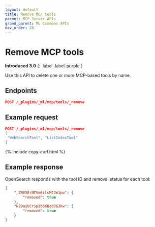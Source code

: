 ```yaml
---
layout: default
title: Remove MCP tools 
parent: MCP Server APIs
grand_parent: ML Commons APIs
nav_order: 20
---
```


# Remove MCP tools
**Introduced 3.0**
{: .label .label-purple }

Use this API to delete one or more MCP-based tools by name.

## Endpoints

```json
POST /_plugins/_ml/mcp/tools/_remove
```

## Example request

```json
POST /_plugins/_ml/mcp/tools/_remove
[
 "WebSearchTool", "ListIndexTool"
]
```
{% include copy-curl.html %}

## Example response

OpenSearch responds with the tool ID and removal status for each tool:

```json
{
    "_ZNV5BrNTVm6ilcM7Jn1pw": {
        "removed": true
    },
    "NZ9aiUCrSp2b5KBqdJGJKw": {
        "removed": true
    }
}
```